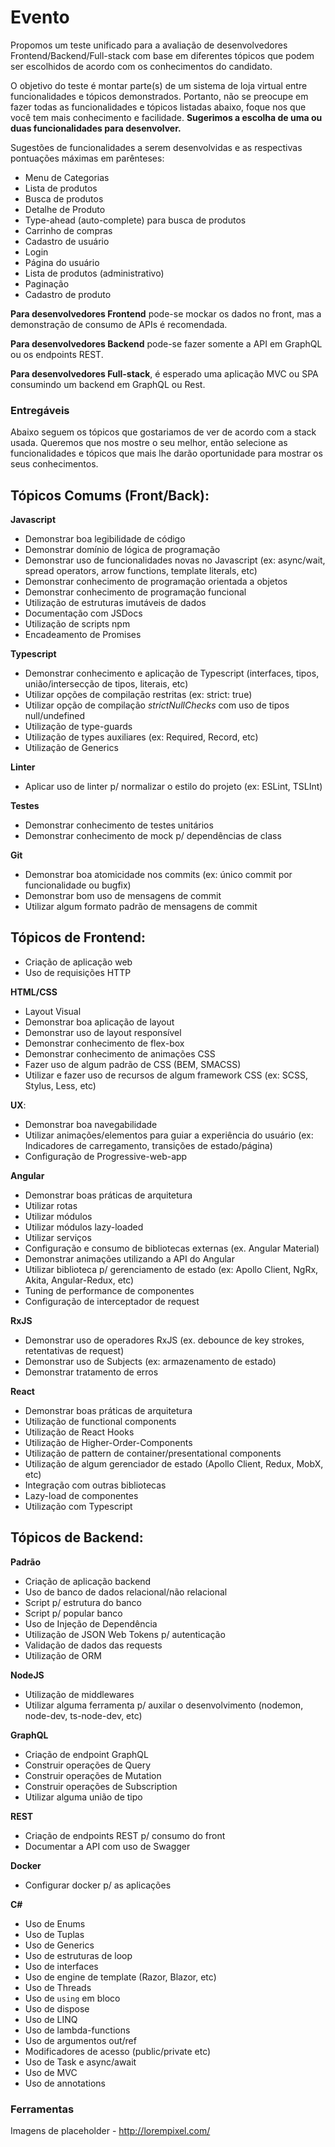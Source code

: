 # Evento 

Propomos um teste unificado para a avaliação de desenvolvedores Frontend/Backend/Full-stack com base em diferentes tópicos que podem ser escolhidos de acordo com os conhecimentos do candidato. 

O objetivo do teste é montar parte(s) de um sistema de loja virtual entre funcionalidades e tópicos demonstrados. Portanto, não se preocupe em fazer todas as funcionalidades e tópicos listadas abaixo, foque nos que você tem mais conhecimento e facilidade. **Sugerimos a escolha de uma ou duas funcionalidades para desenvolver.**

Sugestões de funcionalidades a serem desenvolvidas e as respectivas pontuações máximas em parênteses:
- Menu de Categorias
- Lista de produtos
- Busca de produtos
- Detalhe de Produto
- Type-ahead (auto-complete) para busca de produtos
- Carrinho de compras
- Cadastro de usuário
- Login
- Página do usuário
- Lista de produtos (administrativo)
- Paginação
- Cadastro de produto

**Para desenvolvedores Frontend** pode-se mockar os dados no front, mas a demonstração de consumo de APIs é recomendada.

**Para desenvolvedores Backend** pode-se fazer somente a API em GraphQL ou os endpoints REST.

**Para desenvolvedores Full-stack**, é esperado uma aplicação MVC ou SPA consumindo um backend em GraphQL ou Rest.

### Entregáveis

Abaixo seguem os tópicos que gostariamos de ver de acordo com a stack usada. Queremos que nos mostre o seu melhor, então selecione as funcionalidades e tópicos que mais lhe darão oportunidade para mostrar os seus conhecimentos.

## Tópicos Comums (Front/Back): 

**Javascript**
- Demonstrar boa legibilidade de código
- Demonstrar domínio de lógica de programação
- Demonstrar uso de funcionalidades novas no Javascript (ex: async/wait, spread operators, arrow functions, template literals, etc)
- Demonstrar conhecimento de programação orientada a objetos
- Demonstrar conhecimento de programação funcional
- Utilização de estruturas imutáveis de dados
- Documentação com JSDocs
- Utilização de scripts npm
- Encadeamento de Promises

**Typescript**
- Demonstrar conhecimento e aplicação de Typescript (interfaces, tipos, união/intersecção de tipos, literais, etc) 
- Utilizar opções de compilação restritas (ex: strict: true)
- Utilizar opção de compilação *strictNullChecks* com uso de tipos null/undefined
- Utilização de type-guards
- Utilização de types auxiliares (ex: Required, Record, etc)
- Utilização de Generics

**Linter**
- Aplicar uso de linter p/ normalizar o estilo do projeto (ex: ESLint, TSLInt)

**Testes**
- Demonstrar conhecimento de testes unitários 
- Demonstrar conhecimento de mock p/ dependências de class

**Git**
- Demonstrar boa atomicidade nos commits (ex: único commit por funcionalidade ou bugfix)
- Demonstrar bom uso de mensagens de commit
- Utilizar algum formato padrão de mensagens de commit


## Tópicos de Frontend: 
- Criação de aplicação web 
- Uso de requisições HTTP 

**HTML/CSS**
- Layout Visual 
- Demonstrar boa aplicação de layout
- Demonstrar uso de layout responsível
- Demonstrar conhecimento de flex-box
- Demonstrar conhecimento de animações CSS
- Fazer uso de algum padrão de CSS (BEM, SMACSS) 
- Utilizar e fazer uso de recursos de algum framework CSS (ex: SCSS, Stylus, Less, etc)

**UX**: 
- Demonstrar boa navegabilidade
- Utilizar animações/elementos para guiar a experiência do usuário (ex: Indicadores de carregamento, transições de estado/página) 
- Configuração de Progressive-web-app 

**Angular**
- Demonstrar boas práticas de arquitetura 
- Utilizar rotas
- Utilizar módulos
- Utilizar módulos lazy-loaded
- Utilizar serviços
- Configuração e consumo de bibliotecas externas (ex. Angular Material)
- Demonstrar animações utilizando a API do Angular
- Utilizar biblioteca p/ gerenciamento de estado (ex: Apollo Client, NgRx, Akita, Angular-Redux, etc) 
- Tuning de performance de componentes
- Configuração de interceptador de request

**RxJS**
- Demonstrar uso de operadores RxJS (ex. debounce de key strokes, retentativas de request) 
- Demonstrar uso de Subjects (ex: armazenamento de estado) 
- Demonstrar tratamento de erros

**React**
- Demonstrar boas práticas de arquitetura 
- Utilização de functional components
- Utilização de React Hooks
- Utilização de Higher-Order-Components
- Utilização de pattern de container/presentational components
- Utilização de algum gerenciador de estado (Apollo Client, Redux, MobX, etc) 
- Integração com outras bibliotecas
- Lazy-load de componentes
- Utilização com Typescript 

## Tópicos de Backend:

**Padrão**
- Criação de aplicação backend 
- Uso de banco de dados relacional/não relacional 
- Script p/ estrutura do banco 
- Script p/ popular banco 
- Uso de Injeção de Dependência
- Utilização de JSON Web Tokens p/ autenticação 
- Validação de dados das requests
- Utilização de ORM

**NodeJS** 
- Utilização de middlewares
- Utilizar alguma ferramenta p/ auxilar o desenvolvimento (nodemon, node-dev, ts-node-dev, etc)

**GraphQL**
- Criação de endpoint GraphQL 
- Construir operações de Query
- Construir operações de Mutation
- Construir operações de Subscription
- Utilizar alguma união de tipo

**REST**
- Criação de endpoints REST p/ consumo do front
- Documentar a API com uso de Swagger 

**Docker**
- Configurar docker p/ as aplicações 

**C#**
- Uso de Enums
- Uso de Tuplas
- Uso de Generics
- Uso de estruturas de loop
- Uso de interfaces
- Uso de engine de template (Razor, Blazor, etc)
- Uso de Threads
- Uso de `using` em bloco
- Uso de dispose
- Uso de LINQ
- Uso de lambda-functions
- Uso de argumentos out/ref
- Modificadores de acesso (public/private etc)
- Uso de Task e async/await
- Uso de MVC
- Uso de annotations

### Ferramentas

Imagens de placeholder - http://lorempixel.com/
